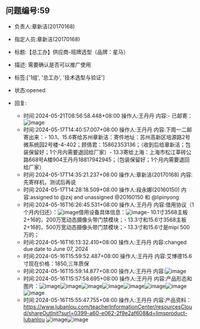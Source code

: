 ## 问题编号:59
- 负责人:章新洁(20170168)
- 指定人员:章新洁(20170168)
- 标题:【总工办】供应商-班牌选型（品牌：星马）
- 描述:
需要确认是否可以推广使用

- 标签:['1组', '总工办', '技术选型与验证']
- 状态:opened
- 回复:
    - 时间:2024-05-21T08:56:58.448+08:00
      操作人:王丹丹
      内容:- 已邮寄：![image](/uploads/9237d1242ae54ebf23a88e1fce0b5671/image.png)
    - 时间:2024-05-17T14:40:57.007+08:00
      操作人:王丹丹
      内容:下周一二邮寄出来：- 10.1、15.6寄给苏州章新洁：寄件地址：苏州高新区培源路2号微系统园2号楼-4-402；顾倩君：15862353136；（收到后给章新洁；包装保留好；1个月内需要退回给厂家）- 13.3寄给上海：上海市松江莘砖公路668号A楼904王丹丹18817942945；（包装保留好；1个月内需要退回给厂家）
    - 时间:2024-05-17T14:35:21.237+08:00
      操作人:章新洁(20170168)
      内容:先寄样机，测试后再说
    - 时间:2024-05-17T14:28:18.509+08:00
      操作人:段永娜(20160150)
      内容:assigned to @zxj and unassigned @20160150 和 @lipinyong
    - 时间:2024-05-16T16:26:45.531+08:00
      操作人:王丹丹
      内容:借用协议（1个月内归还）：![image](/uploads/bc3ebf40036ad319937aec12454f2a75/image.png)借用设备具体信息：![image](/uploads/b6db21b317e18aa1facd46ea2f72f302/image.png)- 10.1寸3568主板2+16的，200万宽动态摄像头带门禁模块；- 13.3寸和15.6寸3568主板2+16的，500万宽动态摄像头带门禁模块；- 13.3寸和15.6寸是mipi 500万的；
    - 时间:2024-05-16T16:13:32.410+08:00
      操作人:王丹丹
      内容:changed due date to June 07, 2024
    - 时间:2024-05-16T15:59:52.487+08:00
      操作人:王丹丹
      内容:艾博德15.6寸现在价格：1850,三年质保
    - 时间:2024-05-16T15:59:14.877+08:00
      操作人:王丹丹
      内容:![image](/uploads/b943eea606fbf5fbb4c722e7806cac40/image.png)
    - 时间:2024-05-16T15:57:58.695+08:00
      操作人:王丹丹
      内容:产品形态和图片：![image](/uploads/a033482cd4e13eab1c377a0aadff406b/image.png)![image](/uploads/ed1c202993b5e7a62e5209fb8de6125d/image.png)![image](/uploads/054f5d9eb630995a67fb91810e1a94a0/image.png)![image](/uploads/4e93e3f49d95e62c463284fa765c8765/image.png)![image](/uploads/ba43bf5bb9085902c07c60ce02a18270/image.png)![image](/uploads/7e0074ce4eab4fda2784702df17cdd0e/image.png)![image](/uploads/70552603c5e9c48a2572b9177d856fb1/image.png)![image](/uploads/501a6661460d3884340b69b99077e1f3/image.png)
    - 时间:2024-05-16T15:55:47.755+08:00
      操作人:王丹丹
      内容:产品资料：https://www.lubanlou.com/teacherInformationCenter/resourcesCloud/shareOutInit?surl=0399-a60-e062-2f9e2af608&d=limsproduct-lubanlou ![image](/uploads/c223b4b3de9dfb473f4bdecdaea0ad21/image.png)![image](/uploads/97ed05a96b9db80ba40e7c019b1960e5/image.png)